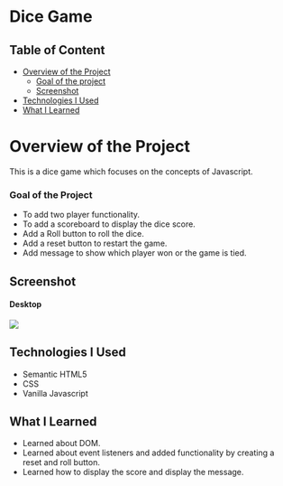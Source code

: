 # Dice Game

## Table of Content

 * [Overview of the Project](#overview-of-the-project)
      * [Goal of the project](#goal-of-the-project)
      * [Screenshot](#screenshot)
 * [Technologies I Used](#technologies-i-used)
 * [What I Learned](#what-i-learned) 

# Overview of the Project
This is a dice game which focuses on the concepts of Javascript. 

### Goal of the Project
* To add two player functionality.
* To add a scoreboard to display the dice score.
* Add a Roll button to roll the dice.
* Add a reset button to restart the game.
* Add message to show which player won or the game is tied.

## Screenshot

#### Desktop

![](./images/passwordgeneratordesktop.png)


## Technologies I Used
* Semantic HTML5
* CSS
* Vanilla Javascript

## What I Learned
* Learned about DOM.
* Learned about event listeners and added functionality by creating a reset and roll button.
* Learned how to display the score and display the message.
